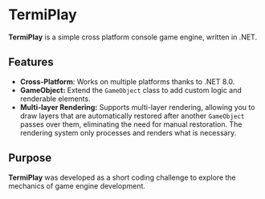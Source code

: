 # TermiPlay

**TermiPlay** is a simple cross platform console game engine, written in .NET.

## Features

- **Cross-Platform**: Works on multiple platforms thanks to .NET 8.0.
- **GameObject:** Extend the `GameObject` class to add custom logic and renderable elements.
- **Multi-layer Rendering:** Supports multi-layer rendering, allowing you to draw layers that are automatically restored after another `GameObject` passes over them, eliminating the need for manual restoration. The rendering system only processes and renders what is necessary.

## Purpose

**TermiPlay** was developed as a short coding challenge to explore the mechanics of game engine development.
